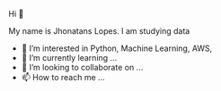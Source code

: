 Hi 👋

My name is Jhonatans Lopes. I am studying data 

- 👀 I’m interested in Python, Machine Learning, AWS, 
- 🌱 I’m currently learning ...
- 💞️ I’m looking to collaborate on ...
- 📫 How to reach me ...

<!---
Jhonatanslopes/Jhonatanslopes is a ✨ special ✨ repository because its `README.md` (this file) appears on your GitHub profile.
You can click the Preview link to take a look at your changes.
--->
